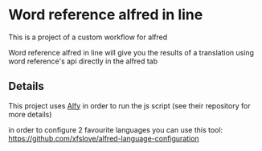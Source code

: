# Word reference alfred in line

This is a project of a custom workflow for alfred

Word reference alfred in line will give you the results of a translation using word reference's api directly in the alfred tab


## Details

This project uses [Alfy](https://github.com/sindresorhus/alfy) in order to run the js script (see their repository for more details)

in order to configure 2 favourite languages you can use this tool: https://github.com/xfslove/alfred-language-configuration
